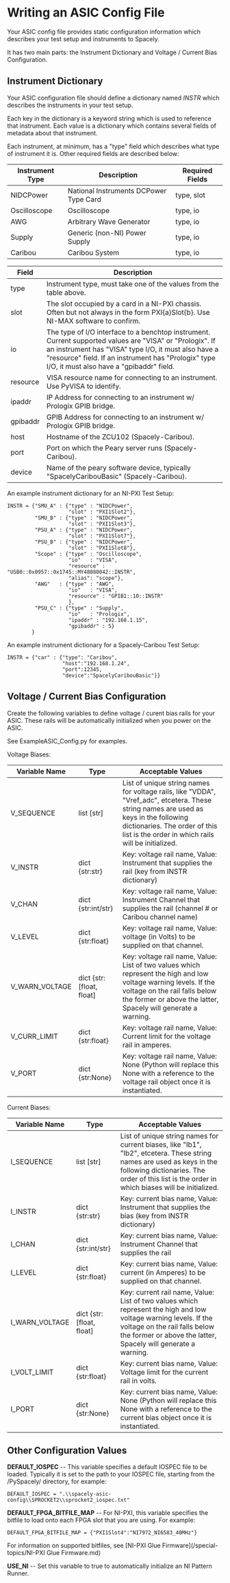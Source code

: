 # Writing an ASIC Config File

Your ASIC config file provides static configuration information which describes your test setup and instruments to Spacely.

It has two main parts: the Instrument Dictionary and Voltage / Current Bias Configuration.

## Instrument Dictionary

Your ASIC configuration file should define a dictionary named *INSTR* which describes the instruments in your test setup. 

Each key in the dictionary is a keyword string which is used to reference that instrument. Each value is a dictionary which contains several fields of metadata about that instrument. 

Each instrument, at minimum, has a "type" field which describes what type of instrument it is. Other required fields are described below:

| Instrument Type | Description | Required Fields |
|-----------------|-------------|-----------------|
| NIDCPower       | National Instruments DCPower Type Card | type, slot |
| Oscilloscope    | Oscilloscope | type, io |
| AWG    | Arbitrary Wave Generator | type, io |
| Supply    | Generic (non-NI) Power Supply | type, io |
| Caribou   | Caribou System | type, io |


| Field | Description |
|-------|-------------|
| type  | Instrument type, must take one of the values from the table above. | 
| slot  | The slot occupied by a card in a NI-PXI chassis. Often but not always in the form PXI{a}Slot{b}. Use NI-MAX software to confirm. | 
| io    | The type of I/O interface to a benchtop instrument. Current supported values are "VISA" or "Prologix". If an instrument has "VISA" type I/O, it must also have a "resource" field. If an instrument has "Prologix" type I/O, it must also have a "gpibaddr" field. |
| resource | VISA resource name for connecting to an instrument. Use PyVISA to identify. | 
| ipaddr   | IP Address for connecting to an instrument w/ Prologix GPIB bridge. |
| gpibaddr | GPIB Address for connecting to an instrument w/ Prologix GPIB bridge. | 
| host     | Hostname of the ZCU102 (Spacely-Caribou). | 
| port     | Port on which the Peary server runs (Spacely-Caribou). |
| device   | Name of the peary software device, typically "SpacelyCaribouBasic" (Spacely-Caribou). | 

An example instrument dictionary for an NI-PXI Test Setup:
```
INSTR = {"SMU_A" : {"type" : "NIDCPower", 
                    "slot" : "PXI1Slot2"},
         "SMU_B" : {"type" : "NIDCPower",
                    "slot" : "PXI1Slot3"},
         "PSU_A" : {"type" : "NIDCPower",
                    "slot" : "PXI1Slot7"},
         "PSU_B" : {"type" : "NIDCPower",
                    "slot" : "PXI1Slot8"},
         "Scope" : {"type" : "Oscilloscope",
                    "io"   : "VISA",
                    "resource" : "USB0::0x0957::0x1745::MY48080042::INSTR",
                    "alias": "scope"},
         "AWG"   : {"type" : "AWG",
                    "io"   : "VISA",
                    "resource" : "GPIB1::10::INSTR"
                    },
         "PSU_C" : {"type" : "Supply",
                    "io"   : "Prologix",
                    "ipaddr" : "192.168.1.15",
                    "gpibaddr" : 5}
        }
```

An example instrument dictionary for a Spacely-Caribou Test Setup:
```
INSTR = {"car" : {"type": "Caribou",
                  "host":"192.168.1.24",
                  "port":12345,
                  "device":"SpacelyCaribouBasic"}}
```


## Voltage / Current Bias Configuration 

Create the following variables to define voltage / curent bias rails for your ASIC. These rails will be automatically initialized when you power on the ASIC. 

See ExampleASIC_Config.py for examples. 

Voltage Biases:

| Variable Name | Type | Acceptable Values | 
|---------------|------|-------------------|
| V_SEQUENCE    | list \[str\] | List of unique string names for voltage rails, like "VDDA", "Vref_adc", etcetera. These string names are used as keys in the following dictionaries. The order of this list is the order in which rails will be initialized. |
| V_INSTR       | dict {str:str} | Key: voltage rail name, Value: Instrument that supplies the rail (key from INSTR dictionary) |
| V_CHAN        | dict {str:int/str} | Key: voltage rail name, Value: Instrument Channel that supplies the rail (channel # or Caribou channel name) | 
| V_LEVEL       | dict {str:float} | Key: voltage rail name, Value: voltage (in Volts) to be supplied on that channel. |
| V_WARN_VOLTAGE | dict {str:\[float, float\] | Key: voltage rail name, Value: List of two values which represent the high and low voltage warning levels. If the voltage on the rail falls below the former or above the latter, Spacely will generate a warning. |
| V_CURR_LIMIT  | dict {str:float} | Key: voltage rail name, Value: Current limit for the voltage rail in amperes. |
| V_PORT        | dict {str:None}  | Key: voltage rail name, Value: None (Python will replace this None with a reference to the voltage rail object once it is instantiated. |

Current Biases:

| Variable Name | Type | Acceptable Values | 
|---------------|------|-------------------|
| I_SEQUENCE    | list \[str\] | List of unique string names for current biases, like "Ib1", "Ib2", etcetera. These string names are used as keys in the following dictionaries. The order of this list is the order in which biases will be initialized. |
| I_INSTR       | dict {str:str} | Key: current bias name, Value: Instrument that supplies the bias (key from INSTR dictionary) |
| I_CHAN        | dict {str:int/str} | Key: current bias name, Value: Instrument Channel that supplies the rail | 
| I_LEVEL       | dict {str:float} | Key: current bias name, Value: current (in Amperes) to be supplied on that channel. |
| I_WARN_VOLTAGE | dict {str:\[float, float\] | Key: current rail name, Value: List of two values which represent the high and low voltage warning levels. If the voltage on the rail falls below the former or above the latter, Spacely will generate a warning. |
| I_VOLT_LIMIT  | dict {str:float} | Key: current bias name, Value: Voltage limit for the current rail in volts. |
| I_PORT        | dict {str:None}  | Key: current bias name, Value: None (Python will replace this None with a reference to the current bias object once it is instantiated. |


## Other Configuration Values

**DEFAULT_IOSPEC** -- This variable specifies a default IOSPEC file to be loaded. Typically it is set to the path to your IOSPEC file, starting from the /PySpacely/ directory, for example: 

```
DEFAULT_IOSPEC = ".\\spacely-asic-config\\SPROCKET2\\sprocket2_iospec.txt"
```

**DEFAULT_FPGA_BITFILE_MAP** -- For NI-PXI, this variable specifies the bitfile to load onto each FPGA slot that you are using. For example:  
```
DEFAULT_FPGA_BITFILE_MAP = {"PXI1Slot4":"NI7972_NI6583_40MHz"}
```

For information on supported bitfiles, see [NI-PXI Glue Firmware](/special-topics/NI-PXI Glue Firmware.md)

**USE_NI** -- Set this variable to true to automatically initialize an NI Pattern Runner. 